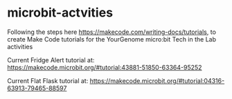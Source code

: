 # microbit-actvities

Following the steps here https://makecode.com/writing-docs/tutorials, to create Make Code tutorials for the YourGenome micro:bit Tech in the Lab activities

Current Fridge Alert tutorial at: https://makecode.microbit.org/#tutorial:43881-51850-63364-95252  

Current Flat Flask tutorial at: https://makecode.microbit.org/#tutorial:04316-63913-79465-88597
